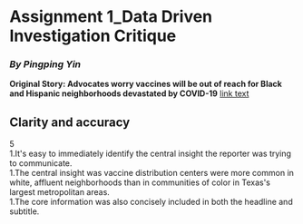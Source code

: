 # Assignment 1_Data Driven Investigation Critique
### *By Pingping Yin* 
**Original Story: Advocates worry vaccines will be out of reach for Black and Hispanic neighborhoods devastated by COVID-19**  [link text](https://www.texastribune.org/2021/01/09/texas-coronavirus-vaccine-racial-inequality/)
## Clarity and accuracy
5  
1.It's easy to immediately identify the central insight the reporter was trying to communicate.  
1.The central insight was vaccine distribution centers were more common in white, affluent neighborhoods than in communities of color in Texas's largest metropolitan areas.  
1.The core information was also concisely included in both the headline and subtitle.  
